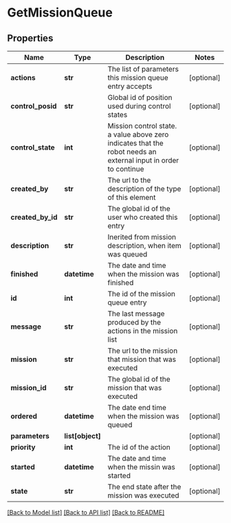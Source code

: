 # GetMissionQueue

## Properties
Name | Type | Description | Notes
------------ | ------------- | ------------- | -------------
**actions** | **str** | The list of parameters this mission queue entry accepts | [optional] 
**control_posid** | **str** | Global id of position used during control states | [optional] 
**control_state** | **int** | Mission control state. a value above zero indicates that the robot needs an external input in order to continue | [optional] 
**created_by** | **str** | The url to the description of the type of this element | [optional] 
**created_by_id** | **str** | The global id of the user who created this entry | [optional] 
**description** | **str** | Inerited from mission description, when item was queued | [optional] 
**finished** | **datetime** | The date and time when the mission was finished | [optional] 
**id** | **int** | The id of the mission queue entry | [optional] 
**message** | **str** | The last message produced by the actions in the mission list | [optional] 
**mission** | **str** | The url to the mission that mission that was executed | [optional] 
**mission_id** | **str** | The global id of the mission that was executed | [optional] 
**ordered** | **datetime** | The date end time when the mission was queued | [optional] 
**parameters** | **list[object]** |  | [optional] 
**priority** | **int** | The id of the action | [optional] 
**started** | **datetime** | The date and time when the missin was started | [optional] 
**state** | **str** | The end state after the mission was executed | [optional] 

[[Back to Model list]](../README.md#documentation-for-models) [[Back to API list]](../README.md#documentation-for-api-endpoints) [[Back to README]](../README.md)

